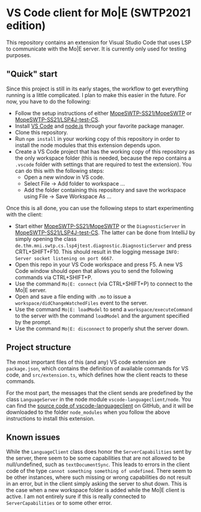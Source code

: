 # VS Code client for Mo|E (SWTP2021 edition)

This repository contains an extension for Visual Studio Code that uses LSP to communicate with the Mo|E server.
It is currently only used for testing purposes.

## "Quick" start

Since this project is still in its early stages, the workflow to get everything running is a little complicated.
I plan to make this easier in the future.
For now, you have to do the following:

* Follow the setup instructions of either [MopeSWTP-SS21/MopeSWTP](https://github.com/MopeSWTP-SS21/MopeSWTP) or [MopeSWTP-SS21/LSP4J-test-CS](https://github.com/MopeSWTP-SS21/LSP4J-test-CS).
* Install [VS Code](https://code.visualstudio.com/) and [node.js](https://nodejs.org/en/) through your favorite package manager.
* Clone this repository.
* Run `npm install` in your working copy of this repository in order to install the node modules that this extension depends upon.
* Create a VS Code project that has the working copy of this repository as the only workspace folder (this is needed, because the repo contains a `.vscode` folder with settings that are required to test the extension). You can do this with the following steps:
    * Open a new window in VS code.
    * Select File -> Add folder to workspace ...
    * Add the folder containing this repository and save the workspace using File -> Save Workspace As ...

Once this is all done, you can use the following steps to start experimenting with the client:

* Start either [MopeSWTP-SS21/MopeSWTP](https://github.com/MopeSWTP-SS21/MopeSWTP) or the `DiagnosticServer` in [MopeSWTP-SS21/LSP4J-test-CS](https://github.com/MopeSWTP-SS21/LSP4J-test-CS). The latter can be done from IntelliJ by simply opening the class `de.thm.mni.swtp.cs.lsp4jtest.diagnostic.DiagnosticServer` and press CRTL+SHIFT+F10. This should result in the logging message `INFO: Server socket listening on port 6667`.
* Open this repo in your VS Code workspace and press F5. A new VS Code window should open that allows you to send the following commands via CTRL+SHIFT+P.
* Use the command `Mo|E: connect` (via CTRL+SHIFT+P) to connect to the Mo|E server.
* Open and save a file ending with `.mo` to issue a `workspace/didChangeWatchedFiles` event to the server.
* Use the command `Mo|E: loadModel` to send a `workspace/executeCommand` to the server with the command `loadModel` and the argument specified by the prompt.
* Use the command `Mo|E: disconnect` to properly shut the server down.

## Project structure

The most important files of this (and any) VS code extension are `package.json`, which contains the definition of available commands for VS code, and `src/extension.ts`, which defines how the client reacts to these commands.

For the most part, the messages that the client sends are predefined by the class `LanguageServer` in the node module `vscode-languageclient/node`. You can find the [source code of vscode-languageclient](https://github.com/microsoft/vscode-languageserver-node) on GitHub, and it will be downloaded to the folder `node_modules` when you follow the above instructions to install this extension.

## Known issues

While the `LanguageClient` class does honor the `ServerCapabilities` sent by the server, there seem to be some capabilities that are not allowed to be null/undefined, such as `textDocumentSync`.
This leads to errors in the client code of the type `cannot something something of undefined`.
There seem to be other instances, where such missing or wrong capabilities do not result in an error, but in the client simply asking the server to shut down.
This is the case when a new workspace folder is added while the Mo|E client is active.
I am not entirely sure if this is really connected to `ServerCapabilities` or to some other error.